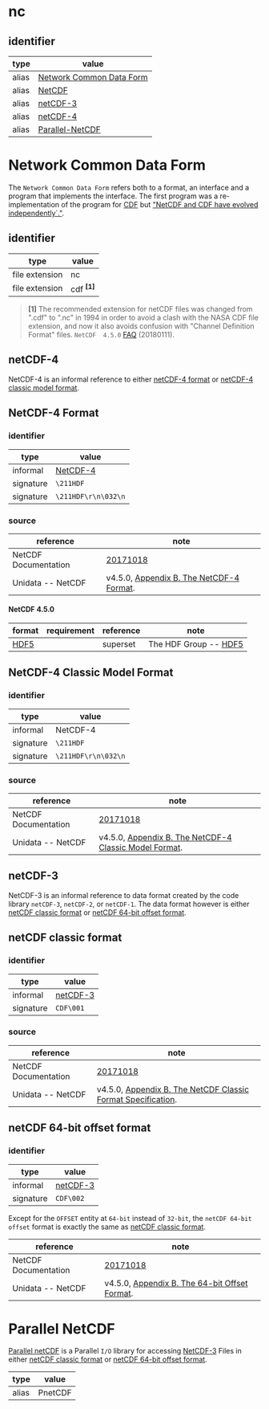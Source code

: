 # nc

## identifier
| type              | value
| ----------------- | -----
| alias             | [Network Common Data Form](#network-common-data-form)
| alias             | [NetCDF](#network-common-data-form)
| alias             | [netCDF-3](#netcdf-3)
| alias             | [netCDF-4](#netcdf-4)
| alias             | [Parallel-NetCDF](#parallel-netcdf)

# Network Common Data Form
The `Network Common Data Form` refers both to a format, an interface and a program that implements the interface. The first program was a re-implementation of the program for [CDF](cdf) but ["NetCDF and CDF have evolved independently`."](https://www.unidata.ucar.edu/software/netcdf/docs/faq.html#What-is-the-connection-between-netCDF-and-CDF).

## identifier
| type                    | value
| ----------------------- | -----
| file extension          | nc
| file extension          | cdf <sup>**[1]**</sup>

> **[1]** The recommended extension for netCDF files was changed from ".cdf" to ".nc" in 1994 in order to avoid a clash with the NASA CDF file extension, and now it also avoids confusion with "Channel Definition Format" files. `NetCDF  4.5.0` [FAQ](https://www.unidata.ucar.edu/software/netcdf/docs/faq.html#What-convention-should-be-used-for-the-names-of-netCDF-files) (20180111).

## netCDF-4
NetCDF-4 is an informal reference to either [netCDF-4 format](#netcdf-4-format) or [netCDF-4 classic model format](#netcdf-4-classic-model-format).

## NetCDF-4 Format
### identifier
| type                    | value
| ----------------------- | -----
| informal                | [NetCDF-4](#netcdf-4)
| signature               | `\211HDF`
| signature               | `\211HDF\r\n\032\n`

### source
| reference | note
| --------- | ----
| NetCDF Documentation | [20171018](https://www.unidata.ucar.edu/software/netcdf/docs/index.html)
| Unidata -- NetCDF | v4.5.0, [Appendix B. The NetCDF-4 Format](https://www.unidata.ucar.edu/software/netcdf/docs/file_format_specifications.html#netcdf_4_spec).

#### NetCDF 4.5.0
| format | requirement | reference | note
| ------ | ----------- | --------- | ----
| [HDF5](hdf.md#hdf5) | | superset | The HDF Group -- [HDF5](https://support.hdfgroup.org/HDF5/doc/index.html) | v1.8 and later. NetCDF applies a limited subset of HDF5.

## NetCDF-4 Classic Model Format
### identifier
| type                    | value
| ----------------------- | -----
| informal                | NetCDF-4
| signature               | `\211HDF`
| signature               | `\211HDF\r\n\032\n`

### source
| reference | note
| --------- | ----
| NetCDF Documentation | [20171018](https://www.unidata.ucar.edu/software/netcdf/docs/index.html)
| Unidata -- NetCDF | v4.5.0, [Appendix B. The NetCDF-4 Classic Model Format](https://www.unidata.ucar.edu/software/netcdf/docs/file_format_specifications.html#netcdf_4_classic_spec).

## netCDF-3
NetCDF-3 is an informal reference to data format created by the code library `netCDF-3`, `netCDF-2`, or `netCDF-1`. The data format however is either [netCDF classic format](#netcdf-classic-format) or [netCDF 64-bit offset format](#netcdf-64-bit-offset-format).

## netCDF classic format
### identifier
| type                    | value
| ----------------------- | -----
| informal                | [netCDF-3](#netcdf-3)
| signature               | `CDF\001`

### source
| reference | note
| --------- | ----
| NetCDF Documentation | [20171018](https://www.unidata.ucar.edu/software/netcdf/docs/index.html)
| Unidata -- NetCDF | v4.5.0, [Appendix B. The NetCDF Classic Format Specification](https://www.unidata.ucar.edu/software/netcdf/docs/file_format_specifications.html#classic_format_spec).

## netCDF 64-bit offset format
### identifier
| type                    | value
| ----------------------- | -----
| informal                | [netCDF-3](#netcdf-3)
| signature               | `CDF\002`

Except for the `OFFSET` entity at `64-bit` instead of `32-bit`, the `netCDF 64-bit offset` format is exactly the same as [netCDF classic format](#netcdf-classic-format).

| reference | note
| --------- | ----
| NetCDF Documentation | [20171018](https://www.unidata.ucar.edu/software/netcdf/docs/index.html)
| Unidata -- NetCDF | v4.5.0, [Appendix B. The 64-bit Offset Format](https://www.unidata.ucar.edu/software/netcdf/docs/file_format_specifications.html#offset_format_spec).

# Parallel NetCDF
[Parallel netCDF](https://trac.mcs.anl.gov/projects/parallel-netcdf) is a Parallel `I/O` library for accessing [NetCDF-3](#netcdf-3) Files in either [netCDF classic format](#netcdf-classic-format) or [netCDF 64-bit offset format](#netcdf-64-bit-offset-format).

| type | value
| ---- | -----
| alias | PnetCDF
